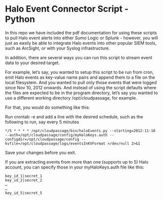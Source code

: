 Halo Event Connector Script - Python
==================
In this repo we have included the pdf documentation for using these scripts to pull Halo event alerts into either Sumo Logic or Splunk - however, you will just as easily be able to integrate Halo events into other popular SIEM tools, such as ArcSight, or with your Syslog infrastructure.

In addition, there are several ways you can run this script to stream event data to your desired target.

For example, let’s say, you wanted to setup this script to be run from cron, emit Halo events as key-value name pairs and append them to a file on the local filesystem. And you wanted to pull only those events that were logged since Nov 10, 2012 onwards. And instead of using the script defaults where the files are expected to be in the program directory, let’s say you wanted to use a different working directory /opt/cloudpassage, for example.

For that, you would do something like this:

Run crontab -e and add a line with the desired schedule, such as the following to run, say every 5 minutes

```
*/5 * * * * /opt/cloudpassage/bin/haloEvents.py --starting=2012-11-10 --auth=/opt/cloudpassage/config/myHaloKeys.auth --configdir=/opt/cloudpassage/config --kvfile=/opt/cloudpassage/logs/eventsInKVFormat >/dev/null 2>&1
```

Save your changes before you exit.

If you are extracting events from more than one (supports up to 5) Halo account, you can specify those in your myHaloKeys.auth file like this:

```
key_id_1|secret_1
key_id_2|secret_2
…
…
key_id_5|secret_5
```

<!---
#CPTAGS:community-supported integration archive
#TBICON:images/python_icon.png
-->
